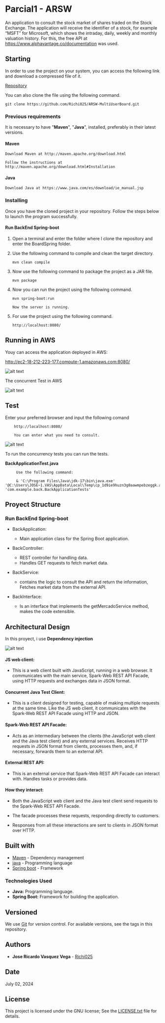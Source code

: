 
# Parcial1 - ARSW

An application to consult the stock market of shares traded on the Stock Exchange.  The application will receive the identifier of a stock, for example “MSFT” for Microsoft, which shows the intraday, daily, weekly and monthly valuation history. For this, the free API at https://www.alphavantage.co/documentation was used.



## Starting

In order to use the project on your system, you can access the following link and download a compressed file of it.

[Repository](https://github.com/Richi025/ArswParcial1.git) 

You can also clone the file using the following command.

```
git clone https://github.com/Richi025/ARSW-MultiUserBoard.git  
```

### Previous requirements

It is necessary to have "**Maven**", "**Java**", installed, preferably in their latest versions.

#### Maven
```
Download Maven at http://maven.apache.org/download.html 

Follow the instructions at http://maven.apache.org/download.html#Installation
```
#### Java

```
Download Java at https://www.java.com/es/download/ie_manual.jsp
```

### Installing

Once you have the cloned project in your repository. Follow the steps below to launch the program successfully.

#### Run BackEnd Spring-boot

1. Open a terminal and enter the folder where I clone the repository and enter the BoardSpring folder.

2. Use the following command to compile and clean the target directory.
    ```
    mvn clean compile
    ```
3. Now use the following command to package the project as a JAR file.

    ```
    mvn package
    ```

4. Now you can run the project using the following command.

    ```
    mvn spring-boot:run

    Now the server is running.
    ```

5. For use the project using the following command.

    ```
    http://localhost:8080/

    ```

## Running in AWS

Youy can access the application deployed in AWS:

http://ec2-18-212-223-177.compute-1.amazonaws.com:8080/ 


![alt text](images/imageAWS.png)


The concurrent Test in AWS

![alt text](images/imageTESTaws.png)

## Test

 Enter your preferred browser and input the following comand

```
    http://localhost:8080/

    You can enter what you need to consult.

```
![alt text](images/imageT.png)


 To run the concurrency tests you can run the tests. 

**BackApplicationTest.java**

```
     Use the following command:

     & 'C:\Program Files\Java\jdk-17\bin\java.exe' '@C:\Users\JOSE~1.VAS\AppData\Local\Temp\cp_1d9ie9huzn3g0aawmpebzeggk.argfile' 'com.example.back.BackApplicationTests' 

```


## Proyect Structure

### Run BackEnd Spring-boot


- BackApplication: 

    - Main application class for the Spring Boot application.


- BackController: 

   - REST controller for handling data. 
   - Handles GET requests to fetch market data.

- BackService: 

    - contains the logic to consult the API and return the information, Fetches market data from the external API.

- BackInterface: 

    - Is an interface that implements the getMercadoService method,  makes the code extensible.


## Architectural Design

In this proyect, i use **Dependency injection**

![alt text](images/image.png)


#### JS web client:

 + This is a web client built with JavaScript, running in a web browser.
It communicates with the main service, Spark-Web REST API Facade, using HTTP requests and exchanges data in JSON format.

#### Concurrent Java Test Client:

+ This is a client designed for testing, capable of making multiple requests at the same time.
Like the JS web client, it communicates with the Spark-Web REST API Facade using HTTP and JSON.

#### Spark-Web REST API Facade:

+ Acts as an intermediary between the clients (the JavaScript web client and the Java test client) and any external services.
Receives HTTP requests in JSON format from clients, processes them, and, if necessary, forwards them to an external API.

#### External REST API:

 + This is an external service that Spark-Web REST API Facade can interact with.
Handles tasks or provides data.

#### How they interact:

 + Both the JavaScript web client and the Java test client send requests to the Spark-Web REST API Facade.

+ The facade processes these requests, responding directly to customers.

+ Responses from all these interactions are sent to clients in JSON format over HTTP.
## Built with

* [Maven](https://maven.apache.org/) - Dependency management
* [java](https://www.java.com/es/) - Programming language
* [Spring boot](https://start.spring.io/) - Framework

### Technologies Used
+ **Java:** Programming language.
+ **Spring Boot:** Framework for building the application.



## Versioned

We use [Git](https://github.com/) for version control. For available versions, see the tags in this repository.

## Authors

* **Jose Ricardo Vasquez Vega** - [Richi025](https://github.com/Richi025)

## Date

July 02, 2024

## License

This project is licensed under the GNU license; See the [LICENSE.txt](LICENSE.txt) file for details.
